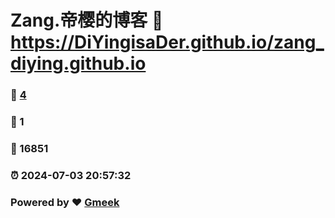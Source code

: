 # Zang.帝樱的博客 :link: https://DiYingisaDer.github.io/zang_diying.github.io 
### :page_facing_up: [4](https://DiYingisaDer.github.io/zang_diying.github.io/tag.html) 
### :speech_balloon: 1 
### :hibiscus: 16851 
### :alarm_clock: 2024-07-03 20:57:32 
### Powered by :heart: [Gmeek](https://github.com/Meekdai/Gmeek)
